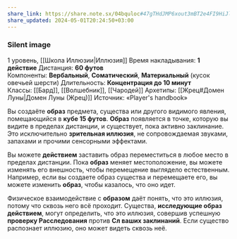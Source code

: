 ```yaml
---
share_link: https://share.note.sx/04bquloc#47gTHdJMP6xout3mBT2e4FI9HiJlLrKbg+Aa/jlXPEw
share_updated: 2024-05-01T20:24:50+03:00
---
```

### Silent image
1 уровень, [[Школа Иллюзии|Иллюзия]]
Время накладывания: **1 действие**
Дистанция: **60 футов**
Компоненты: **Вербальный**, **Соматический**, **Материальный** (кусок овечьей шерсти)
Длительность: **Концентрация до 10 минут**
Классы: [[Бард]], [[Волшебник]], [[Чародей]]
Архетипы: [[Жрец#Домен Луны|Домен Луны (Жрец)]]
Источник: «Player's handbook»

Вы создаёте **образ** предмета, существа или другого видимого явления, помещающийся в **кубе 15 футов**. **Образ** появляется в точке, которую вы видите в пределах дистанции, и существует, пока активно заклинание. Это исключительно **зрительная иллюзия**, не сопровождаемая звуками, запахами и прочими сенсорными эффектами.

Вы можете **действием** заставить образ переместиться в любое место в пределах дистанции. Пока **образ** меняет местоположение, вы можете изменять его внешность, чтобы перемещение выглядело естественным. Например, если вы создаете образ существа и перемещаете его, вы можете изменить **образ**, чтобы казалось, что оно идет.

Физическое взаимодействие с **образом** даёт понять, что это иллюзия, потому что сквозь него всё проходит. Существа, **исследующие образ действием**, могут определить, что это иллюзия, совершив успешную **проверку Расследования** против **Сл ваших заклинаний**. Если существо распознает иллюзию, оно может видеть сквозь неё.